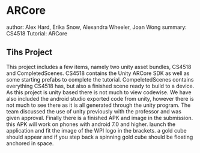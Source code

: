 # ARCore
author: Alex Hard, Erika Snow, Alexandra Wheeler, Joan Wong
summary: CS4518 Tutorial: ARCore

## Tihs Project
This project includes a few items, namely two unity asset bundles, CS4518 and CompletedScenes. CS4518 contains the Unity ARCore SDK as well as some starting prefabs to complete the tutorial. 
CompeletedScenes contains everything CS4518 has, but also a finished scene ready to build to a device. As this project is unity based there is not much to view codewise. We have also included the android studio exported code
from unity, however there is not much to see there as it is all generated through the unity program. The team discussed the use of unity previously with the professor and was given approval. Finally there is a finished APK and image 
in the submission. this APK will work on phones with android 7.0 and higher. launch the application and fit the image of the WPI logo in the brackets. a gold cube should appear and if you step back a spinning gold cube should be floating
anchored in space. 
